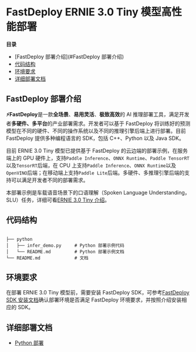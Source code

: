 # FastDeploy ERNIE 3.0 Tiny 模型高性能部署

**目录**
   * [FastDeploy 部署介绍](#FastDeploy 部署介绍)
   * [代码结构](#代码结构)
   * [环境要求](#环境要求)
   * [详细部署文档](#详细部署文档)

<a name="FastDeploy 部署介绍"></a>

## FastDeploy 部署介绍

**⚡️FastDeploy**是一款**全场景**、**易用灵活**、**极致高效**的 AI 推理部署工具，满足开发者**多硬件、多平台**的产业部署需求。开发者可以基于 FastDeploy 将训练好的预测模型在不同的硬件、不同的操作系统以及不同的推理引擎后端上进行部署。目前 FastDeploy 提供多种编程语言的 SDK，包括 C++、Python 以及 Java SDK。

目前 ERNIE 3.0 Tiny 模型已提供基于 FastDeploy 的云边端的部署示例，在服务端上的 GPU 硬件上，支持`Paddle Inference`、`ONNX Runtime`、`Paddle TensorRT`以及`TensorRT`后端，在 CPU 上支持`Paddle Inference`、`ONNX Runtime`以及`OpenVINO`后端；在移动端上支持`Paddle Lite`后端。多硬件、多推理引擎后端的支持可以满足开发者不同的部署需求。

本部署示例是车载语音场景下的口语理解（Spoken Language Understanding，SLU）任务，详细可看[ERNIE 3.0 Tiny 介绍](../README.md)。


<a name="代码结构"></a>

## 代码结构

```text

├── python
│   ├── infer_demo.py     # Python 部署示例代码
│   └── README.md         # Python 部署示例文档
└── README.md             # 文档

```

<a name="环境要求"></a>

## 环境要求

在部署 ERNIE 3.0 Tiny 模型前，需要安装 FastDeploy SDK，可参考[FastDeploy SDK 安装文档](https://github.com/PaddlePaddle/FastDeploy/blob/develop/docs/cn/build_and_install/download_prebuilt_libraries.md)确认部署环境是否满足 FastDeploy 环境要求，并按照介绍安装相应的 SDK。

<a name="详细部署文档"></a>

## 详细部署文档

- [Python 部署](python/README.md)

